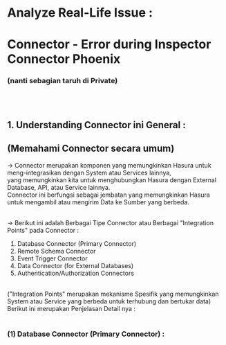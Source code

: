 # Analyze Real-Life Issue :
# Connector - Error during Inspector Connector Phoenix
### (nanti sebagian taruh di Private)
<br/><br/>

## 1. Understanding Connector ini General :
## (Memahami Connector secara umum)

-> Connector merupakan komponen yang memungkinkan Hasura untuk meng-integrasikan dengan System atau Services lainnya,  <br/>
yang memungkinkan kita untuk menghubungkan Hasura dengan External Database, API, atau Service lainnya.  <br/>
Connector ini berfungsi sebagai jembatan yang memungkinkan Hasura untuk mengambil atau mengirim Data ke Sumber yang berbeda. <br/><br/>

-> Berikut ini adalah Berbagai Tipe Connector atau Berbagai "Integration Points" pada Connector : <br/>
1. Database Connector (Primary Connector)  <br/>
2. Remote Schema Connector  <br/>
3. Event Trigger Connector <br/>
4. Data Connector (for External Databases)  <br/>
5. Authentication/Authorization Connectors  <br/>
<br/>
("Integration Points" merupakan mekanisme Spesifik yang memungkinkan System atau Service yang berbeda untuk terhubung dan bertukar data)
<br/>
Berikut ini merupakan Penjelasan Detail nya : <br/><br/>

### (1) Database Connector (Primary Connector) :
